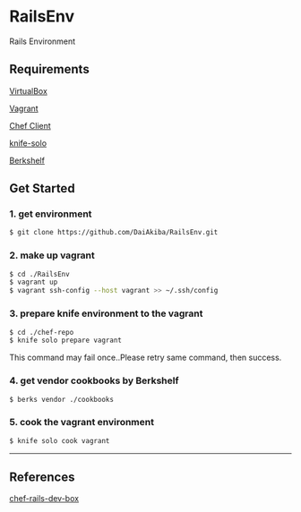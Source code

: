 RailsEnv
========

Rails Environment

## Requirements

[VirtualBox](https://www.virtualbox.org/wiki/Downloads)

[Vagrant](http://www.vagrantup.com/downloads.html)

[Chef Client](http://www.getchef.com/chef/install/)

[knife-solo](https://github.com/matschaffer/knife-solo)

[Berkshelf](https://github.com/DaiAkiba/RailsEnv/wiki/BerkShelf%E5%B0%8E%E5%85%A5%E6%89%8B%E9%A0%86)

## Get Started

### 1. get environment

``` bash
$ git clone https://github.com/DaiAkiba/RailsEnv.git
```

### 2. make up vagrant

``` bash
$ cd ./RailsEnv
$ vagrant up
$ vagrant ssh-config --host vagrant >> ~/.ssh/config
```

### 3. prepare knife environment to the vagrant

``` bash
$ cd ./chef-repo
$ knife solo prepare vagrant
```

This command may fail once..Please retry same command, then success.


### 4. get vendor cookbooks by Berkshelf

``` bash
$ berks vendor ./cookbooks
```

### 5. cook the vagrant environment

``` bash
$ knife solo cook vagrant
```

---

## References

[chef-rails-dev-box](https://github.com/banyan/chef-rails-dev-box)
